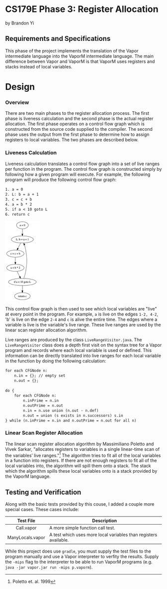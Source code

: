 # CS179E Phase 3: Register Allocation
by Brandon Yi

## Requirements and Specifications

This phase of the project implements the translation of the Vapor intermediate language into the VaporM intermediate language. The main difference between Vapor and VaporM is that VaporM uses registers and stacks instead of local variables. 

# Design

### Overview

There are two main phases to the register allocation process. The first phase is liveness calculation and the second phase is the actual register allocation. The first phase operates on a control flow graph which is constructed from the source code supplied to the compiler. The second phase uses the output from the first phase to determine how to assign registers to local variables. The two phases are described below.

### Liveness Calculation

Liveness calculation translates a control flow graph into a set of live ranges per function in the program. The control flow graph is constructed simply by following how a given program will execute. For example, the following program will produce the following control flow graph:

```
1. a = 0
2. L: b = a + 1
3. c = c + b
4. a = b * 2
5. if a < 10 goto L
6. return c
```

<img src="example_cfg.png" alt="example_cfg" style="zoom:25%;" />

This control flow graph is then used to see which local variables are "live" at every point in the program. For example, `a` is live on the edges `1-2, 4-2`, 'b' is live on the edge `2-4` and `c` is alive the entire time. The edges where a variable is live is the variable's live range. These live ranges are used by the linear scan register allocation algorithm. 

Live ranges are produced by the class `LiveRangeVisitor.java`. The `LiveRangeVisitor` class does a depth first visit on the syntax tree for a Vapor program and records where each local variable is used or defined. This information can be directly translated into live ranges for each local variable in the function by doing the following calculation:

```
for each CFGNode n:
	n.in = {}; // empty set
	n.out = {};
	
do {
	for each CFGNode n:
		n.inPrime = n.in
		n.outPrime = n.out
		n.in = n.use union (n.out - n.def)
		n.out = union (s exists in n.successors) s.in
} while (n.inPrime = n.in and n.outPrime = n.out for all n)
```

### Linear Scan Register Allocation

The linear scan register allocation algorithm by Massimiliano Poletto and Vivek Sarkar, "allocates registers to variables in a single linear-time scan of the variables’ live ranges."[^1] The algorithm tries to fit all of the local variables in a function into registers. If there are not enough registers to fit all of the local variables into, the algorithm will spill them onto a stack. The stack which the algorithm spills these local variables onto is a stack provided by the VaporM language. 

## Testing and Verification

Along with the basic tests provided by this couse, I added a couple more special cases. These cases include: 

|    Test File     | Description                                                  |
| :--------------: | ------------------------------------------------------------ |
|    Call.vapor    | A more simple function call test.                            |
| ManyLocals.vapor | A test which uses more local variables than registers available. |

While this project does use `gradle`, you must supply the test files to the program manually and use a Vapor interpreter to verfity the results. Supply the `-mips` flag to the interpreter to be able to run VaporM programs (e.g. `java -jar vapor.jar run -mips p.vaporm`). 



[^1]: Poletto et. al. 1999

